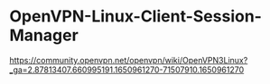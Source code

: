 # OpenVPN-Linux-Client-Session-Manager
https://community.openvpn.net/openvpn/wiki/OpenVPN3Linux?_ga=2.87813407.660995191.1650961270-71507910.1650961270
